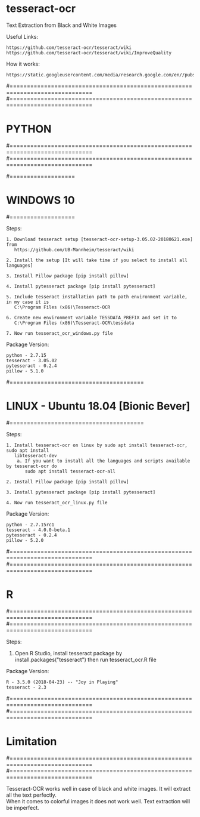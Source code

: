 # tesseract-ocr
Text Extraction from Black and White Images

Useful Links:  

	https://github.com/tesseract-ocr/tesseract/wiki
	https://github.com/tesseract-ocr/tesseract/wiki/ImproveQuality
	
How it works:  

	https://static.googleusercontent.com/media/research.google.com/en//pubs/archive/33418.pdf
	
	
#==============================================================================
#==============================================================================
#				PYTHON
#==============================================================================
#==============================================================================
	
     
       
	
#===================
#	WINDOWS 10
#===================

Steps:

	1. Download tesseract setup [tesseract-ocr-setup-3.05.02-20180621.exe] from 		
	   https://github.com/UB-Mannheim/tesseract/wiki
	   
    2. Install the setup [It will take time if you select to install all languages]
	
	3. Install Pillow package [pip install pillow]
	
	4. Install pytesseract package [pip install pytesseract]
	
	5. Include tesseract installation path to path environment variable, in my case it is
	   C:\Program Files (x86)\Tesseract-OCR
	   
	6. Create new environment variable TESSDATA_PREFIX and set it to 
	   C:\Program Files (x86)\Tesseract-OCR\tessdata
	   
	7. Now run tesseract_ocr_windows.py file
	   
	   
Package Version:  

	python - 2.7.15 
	tesseract - 3.05.02
	pytesseract - 0.2.4
	pillow - 5.1.0



#=======================================
#	LINUX - Ubuntu 18.04 [Bionic Bever]
#=======================================

Steps:

	1. Install tesseract-ocr on linux by sudo apt install tesseract-ocr, sudo apt install  
	   libtesseract-dev
		a. If you want to install all the languages and scripts available by tesseract-ocr do  
		   sudo apt install tesseract-ocr-all
	
	2. Install Pillow package [pip install pillow]
	
	3. Install pytesseract package [pip install pytesseract]
	
	4. Now run tesseract_ocr_linux.py file
	
Package Version:  

	python - 2.7.15rc1 
	tesseract - 4.0.0-beta.1
	pytesseract - 0.2.4
	pillow - 5.2.0

	
	
#==============================================================================
#==============================================================================
#				R
#==============================================================================
#==============================================================================

Steps:  

  1. Open R Studio, install tesseract package by install.packages("tesseract") then run 
	   tesseract_ocr.R file
	
Package Version:

	R - 3.5.0 (2018-04-23) -- "Joy in Playing"
	tesseract - 2.3
  
#==============================================================================
#==============================================================================
#			Limitation
#==============================================================================
#==============================================================================

Tesseract-OCR works well in case of black and white images. It will extract all the text perfectly.  
When it comes to colorful images it does not work well. Text extraction will be imperfect.
